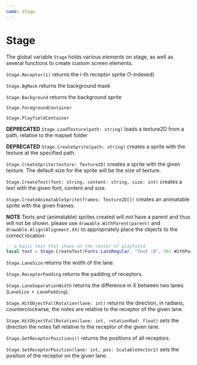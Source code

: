 ```yaml
---
name: Stage
---
```


# Stage

The global variable `Stage` holds various elements on stage, as well as several functions to create custom screen elements.

`Stage.Receptor(i)` returns the i-th receptor sprite (1-indexed)

`Stage.BgMask` returns the background mask

`Stage.Background` returns the background sprite

`Stage.ForegroundContainer`

`Stage.PlayfieldContainer`

**DEPRECATED** `Stage.LoadTexture(path: string)` loads a texture2D from a path, relative to the mapset folder

**DEPRECATED** `Stage.CreateSprite(path: string)` creates a sprite with the texture at the specified path.

`Stage.CreateSprite(texture: Texture2D)` creates a sprite with the given texture. The default size for the sprite will be the size of texture.

`Stage.CreateText(font: string, content: string, size: int)` creates a text with the given font, content and size.

`Stage.CreateAnimatableSprite(frames: Texture2D[])` creates an animatable sprite with the given frames.

**NOTE** Texts and (animatable) sprites created will not have a parent and thus will not be shown. please use `drawable.WithParent(parent)` and `drawable.Align(Alignment.XX)` to appropriately place the objects to the correct location:
```lua
-- a basic text that shows on the center of playfield
local text = Stage.CreateText(Fonts.LatoRegular, "Text :D", 50).WithParent(Stage.PlayfieldContainer).Align(Alignment.MidCenter)
```

`Stage.LaneSize` returns the width of the lane.

`Stage.ReceptorPadding` returns the padding of receptors.

`Stage.LaneSeparationWidth` returns the difference in X between two lanes (`LaneSize + LanePadding`).

`Stage.HitObjectFallRotation(lane: int)` returns the direction, in radians, counterclockwise, the notes are relative to the receptor of the given lane.

`Stage.HitObjectFallRotation(lane: int, rotationRad: float)` sets the direction the notes fall relative to the receptor of the given lane.

`Stage.GetReceptorPositions()` returns the positions of all receptors.

`Stage.SetReceptorPosition(lane: int, pos: ScalableVector2)` sets the position of the receptor on the given lane.
